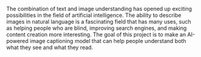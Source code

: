 The combination of text and image understanding has opened
up exciting possibilities in the field of artificial intelligence. The
ability to describe images in natural language is a fascinating
field that has many uses, such as helping people who are blind,
improving search engines, and making content creation more
interesting. The goal of this project is to make an AI-powered
image captioning model that can help people understand both
what they see and what they read.
